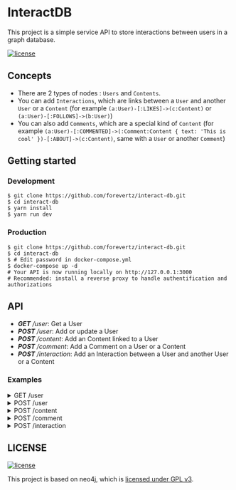 # InteractDB

This project is a simple service API to store interactions between users in a graph database.

<a href="https://github.com/forevertz/interact-db/blob/master/LICENSE"><img alt="license" src="https://img.shields.io/badge/license-GPL--3.0_License-blue.svg?style=flat" /></a>

## Concepts

- There are 2 types of nodes : `Users` and `Contents`.
- You can add `Interactions`, which are links between a `User` and another `User` or a `Content` (for example `(a:User)-[:LIKES]->(c:Content)` or `(a:User)-[:FOLLOWS]->(b:User)`)
- You can also add `Comments`, which are a special kind of `Content` (for example `(a:User)-[:COMMENTED]->(:Comment:Content { text: 'This is cool' })-[:ABOUT]->(c:Content)`, same with a `User` or another `Comment`)

## Getting started

### Development

```shell
$ git clone https://github.com/forevertz/interact-db.git
$ cd interact-db
$ yarn install
$ yarn run dev
```

### Production

```shell
$ git clone https://github.com/forevertz/interact-db.git
$ cd interact-db
$ # Edit password in docker-compose.yml
$ docker-compose up -d
# Your API is now running locally on http://127.0.0.1:3000
# Recommended: install a reverse proxy to handle authentification and authorizations
```

## API

- _**GET** /user_: Get a User
- _**POST** /user_: Add or update a User
- _**POST** /content_: Add an Content linked to a User
- _**POST** /comment_: Add a Comment on a User or a Content
- _**POST** /interaction_: Add an Interaction between a User and another User or a Content

### Examples

<details><summary>GET /user</summary><p>

```bash
$ curl http://127.0.0.1:3000/user?id=my-user-id-1

{
  "success": true,
  "result": {
    "user": {
      "name": "Alice",
      "created": 1534249561246,
      "id": "my-user-id-1"
    }
  }
}

# OR (if no result)
{
  "success": true,
  "result": null
}
```

</p></details>

<details><summary>POST /user</summary><p>

```bash
# Add Alice
$ curl --request POST \
       --header "Content-Type: application/json" \
       --data '{ "id": "my-user-id-1", "name": "Alice" }' \
       http://127.0.0.1:3000/user

# Add Bob
$ curl --request POST \
       --header "Content-Type: application/json" \
       --data '{ "id": "my-user-id-2", "name": "Bob" }' \
       http://127.0.0.1:3000/user
```

</p></details>

<details><summary>POST /content</summary><p>

```bash
# Alice adds Content
$ curl --request POST \
       --header "Content-Type: application/json" \
       --data '{ "userId": "my-user-id-1", "id": "my-content-id-1", "type": "Article", "action": "SHARED", "url": "http://...", "text": "my content" }' \
       http://127.0.0.1:3000/content
```

</p></details>

<details><summary>POST /comment</summary><p>

```bash
# Bob comments Alice's Content
$ curl --request POST \
       --header "Content-Type: application/json" \
       --data '{ "userId": "my-user-id-2", "id": "my-content-id-2", "aboutContentId": "my-content-id-1", "text": "Useful content, thanks Alice!" }' \
       http://127.0.0.1:3000/comment

# Alice comments Bob's comment
$ curl --request POST \
       --header "Content-Type: application/json" \
       --data '{ "userId": "my-user-id-1", "id": "my-content-id-3", "aboutContentId": "my-content-id-2", "text": "Glad it helps." }' \
       http://127.0.0.1:3000/comment

# Bob adds a comment about Alice
$ curl --request POST \
       --header "Content-Type: application/json" \
       --data '{ "userId": "my-user-id-2", "id": "my-content-id-4", "aboutUserId": "my-user-id-1", "text": "Alice is great!" }' \
       http://127.0.0.1:3000/comment
```

</p></details>

<details><summary>POST /interaction</summary><p>

```bash
# Bob likes Alice's comment on his comment
$ curl --request POST \
       --header "Content-Type: application/json" \
       --data '{ "userId": "my-user-id-2", "toContentId": "my-content-id-3", "type": "LIKED" }' \
       http://127.0.0.1:3000/interaction

# Bob follows Alice
$ curl --request POST \
       --header "Content-Type: application/json" \
       --data '{ "userId": "my-user-id-2", "toUserId": "my-user-id-1", "type": "FOLLOWED" }' \
       http://127.0.0.1:3000/interaction
```

</p></details>

## LICENSE

<a href="https://github.com/forevertz/interact-db/blob/master/LICENSE"><img alt="license" src="https://img.shields.io/badge/license-GPL--3.0_License-blue.svg?style=flat" /></a>

This project is based on neo4j, which is [licensed under GPL v3](https://neo4j.com/licensing/).
